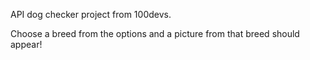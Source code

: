 API dog checker project from 100devs. 

Choose a breed from the options and a picture from that breed should appear!
